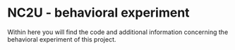 # NC2U - behavioral experiment

Within here you will find the code and additional information concerning the behavioral experiment of this project.
